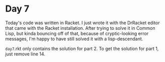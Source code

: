 # Day 7

Today's code was written in Racket. I just wrote it with the DrRacket editor that came with the Racket installation. After trying to solve it in Common Lisp, but kinda bouncing off of that, because of cryptic-looking error messages, I'm happy to have still solved it with a lisp-descendant.

`day7`.rkt only contains the solution for part 2. To get the solution for part 1, just remove line 14.